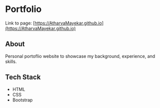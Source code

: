 # Portfolio 
Link to page: [https://AtharvaMayekar.github.io](https://AtharvaMayekar.github.io)

## About

Personal portoflio website to showcase my background, experience, and skills.

## Tech Stack

- HTML
- CSS
- Bootstrap